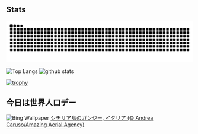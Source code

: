 ## Stats
<picture>
  <source media="(prefers-color-scheme: dark)" srcset="https://raw.githubusercontent.com/ba230t/ba230t/output/github-contribution-grid-snake-dark.svg">
  <source media="(prefers-color-scheme: light)" srcset="https://raw.githubusercontent.com/ba230t/ba230t/output/github-contribution-grid-snake.svg">
  <img alt="github contribution grid snake animation" src="https://raw.githubusercontent.com/ba230t/ba230t/output/github-contribution-grid-snake.svg">
</picture>

<p align="left">
  <img alt="Top Langs" height="150px" src="https://github-readme-stats.vercel.app/api/top-langs/?username=ba230t&layout=compact&theme=transparent" />
  <img alt="github stats" height="150px" src="https://github-readme-stats.vercel.app/api?username=ba230t&theme=transparent" />
</p>

[![trophy](https://github-profile-trophy.vercel.app/?username=ba230t&theme=transparent&column=7)](https://github.com/ryo-ma/github-profile-trophy)


<!-- Bing Wallpaper Start -->
## 今日は世界人口デー
![Bing Wallpaper](https://www.bing.com/th?id=OHR.GangiSicily_JA-JP2426936283_1920x1080.jpg&rf=LaDigue_1920x1080.jpg&pid=hp)
[シチリア島のガンジー, イタリア (© Andrea Caruso/Amazing Aerial Agency)](https://www.bing.com/search?q=%E3%82%B7%E3%83%81%E3%83%AA%E3%82%A2%E5%B3%B6%E3%81%AE%E3%82%AC%E3%83%B3%E3%82%B8%E3%83%BC&form=hpcapt&filters=HpDate%3a%2220240710_1500%22)
<!-- Bing Wallpaper End -->
